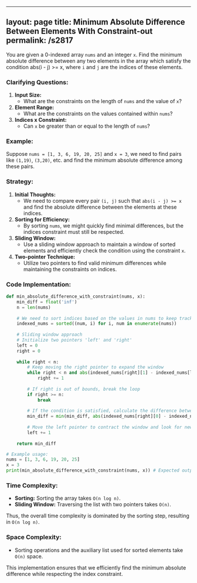 
---
layout: page
title:  Minimum Absolute Difference Between Elements With Constraint-out
permalink: /s2817
---
You are given a 0-indexed array `nums` and an integer `x`. Find the minimum absolute difference between any two elements in the array which satisfy the condition abs(i - j) >= x, where `i` and `j` are the indices of these elements.

### Clarifying Questions:
1. **Input Size:**
   - What are the constraints on the length of `nums` and the value of `x`?
2. **Element Range:**
   - What are the constraints on the values contained within `nums`?
3. **Indices x Constraint:**
   - Can `x` be greater than or equal to the length of `nums`?

### Example:
Suppose `nums = [1, 3, 6, 19, 20, 25]` and `x = 3`, we need to find pairs like `(1,19)`, `(3,20)`, etc. and find the minimum absolute difference among these pairs.

### Strategy:
1. **Initial Thoughts:**
   - We need to compare every pair `(i, j)` such that `abs(i - j) >= x` and find the absolute difference between the elements at these indices.
2. **Sorting for Efficiency:**
   - By sorting `nums`, we might quickly find minimal differences, but the indices constraint must still be respected.
3. **Sliding Window:**
   - Use a sliding window approach to maintain a window of sorted elements and efficiently check the condition using the constraint `x`.
4. **Two-pointer Technique:**
   - Utilize two pointers to find valid minimum differences while maintaining the constraints on indices.

### Code Implementation:

```python
def min_absolute_difference_with_constraint(nums, x):
    min_diff = float('inf')
    n = len(nums)
    
    # We need to sort indices based on the values in nums to keep track of original indices
    indexed_nums = sorted((num, i) for i, num in enumerate(nums))
    
    # Sliding window approach
    # Initialize two pointers 'left' and 'right'
    left = 0
    right = 0
    
    while right < n:
        # Keep moving the right pointer to expand the window
        while right < n and abs(indexed_nums[right][1] - indexed_nums[left][1]) < x:
            right += 1
        
        # If right is out of bounds, break the loop
        if right >= n:
            break
        
        # If the condition is satisfied, calculate the difference between current elements
        min_diff = min(min_diff, abs(indexed_nums[right][0] - indexed_nums[left][0]))
        
        # Move the left pointer to contract the window and look for new pairs
        left += 1
    
    return min_diff

# Example usage:
nums = [1, 3, 6, 19, 20, 25]
x = 3
print(min_absolute_difference_with_constraint(nums, x)) # Expected output: 14 (difference between 1 and 19)
```

### Time Complexity:
- **Sorting:** Sorting the array takes `O(n log n)`.
- **Sliding Window:** Traversing the list with two pointers takes `O(n)`.

Thus, the overall time complexity is dominated by the sorting step, resulting in `O(n log n)`.

### Space Complexity:
- Sorting operations and the auxiliary list used for sorted elements take `O(n)` space.

This implementation ensures that we efficiently find the minimum absolute difference while respecting the index constraint.